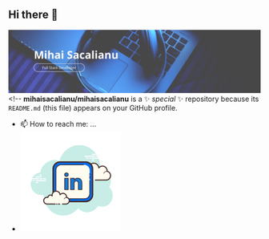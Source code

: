 ## Hi there 👋
![Header](banner.png)<!--
**mihaisacalianu/mihaisacalianu** is a ✨ _special_ ✨ repository because its `README.md` (this file) appears on your GitHub profile.
- 📫 How to reach me: ...
- [![LinkedIn](icons8-linkedin.svg)](linkedin.com/in/mihai-dorin-sacalianu-b1420a118)

